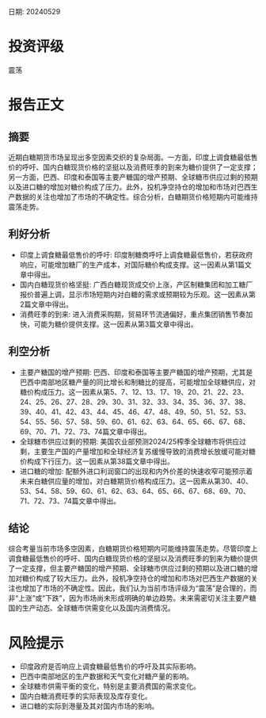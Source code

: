 
日期: 20240529

# 投资评级

震荡

# 报告正文

## 摘要

近期白糖期货市场呈现出多空因素交织的复杂局面。一方面，印度上调食糖最低售价的呼吁、国内白糖现货价格的坚挺以及消费旺季的到来为糖价提供了一定支撑；另一方面，巴西、印度和泰国等主要产糖国的增产预期、全球糖市供应过剩的预期以及进口糖的增加对糖价构成了压力。此外，投机净空持仓的增加和市场对巴西生产数据的关注也增加了市场的不确定性。综合分析，白糖期货价格短期内可能维持震荡走势。

## 利好分析

* 印度上调食糖最低售价的呼吁: 印度制糖商呼吁上调食糖最低售价，若获政府响应，可能增加糖厂的生产成本，对国际糖价构成支撑。这一因素从第1篇文章中得出。
* 国内白糖现货价格坚挺: 广西白糖现货成交价上涨，产区制糖集团和加工糖厂报价普遍上调，显示市场短期内对白糖的需求或预期较为乐观。这一因素从第2篇文章中得出。
* 消费旺季的到来: 进入消费采购期，贸易环节流通偏好，重点集团销售节奏加快，可能为糖价提供支撑。这一因素从第3篇文章中得出。

## 利空分析

* 主要产糖国的增产预期: 巴西、印度和泰国等主要产糖国的增产预期，尤其是巴西中南部地区糖产量的同比增长和制糖比的提高，可能增加全球糖供应，对糖价构成压力。这一因素从第5、7、12、13、17、19、20、21、22、23、24、25、26、27、28、29、30、31、32、33、34、35、36、37、38、39、40、41、42、43、44、45、46、47、48、49、50、51、52、53、54、55、56、57、58、59、60、61、62、63、64、65、66、67、68、69、70、71、72、73、74篇文章中得出。
* 全球糖市供应过剩的预期: 美国农业部预测2024/25榨季全球糖市将供应过剩，主要生产国的产量增加和全球经济复苏缓慢导致的消费增长放缓可能对糖价构成下行压力。这一因素从第38篇文章中得出。
* 进口糖的增加: 配额外进口利润窗口的出现和内外价差的快速收窄可能预示着未来白糖供应量的增加，对白糖期货价格构成压力。这一因素从第30、40、53、54、58、59、60、61、62、63、64、65、66、67、68、69、70、71、72、73、74篇文章中得出。

## 结论

综合考量当前市场多空因素，白糖期货价格短期内可能维持震荡走势。尽管印度上调食糖最低售价的呼吁、国内白糖现货价格的坚挺以及消费旺季的到来为糖价提供了一定支撑，但主要产糖国的增产预期、全球糖市供应过剩的预期以及进口糖的增加对糖价构成了较大压力。此外，投机净空持仓的增加和市场对巴西生产数据的关注也增加了市场的不确定性。因此，我们认为当前市场评级为“震荡”是合理的，而非“上涨”或“下跌”，因为市场尚未形成明确的单边趋势。未来需密切关注主要产糖国的生产动态、全球糖市供需变化以及国内消费情况。

# 风险提示

* 印度政府是否响应上调食糖最低售价的呼吁及其实际影响。
* 巴西中南部地区的生产数据和天气变化对糖产量的影响。
* 全球糖市供需平衡的变化，特别是主要消费国的需求变化。
* 国内白糖消费旺季的实际表现及库存变化。
* 进口糖的实际到港量及其对国内市场的影响。
